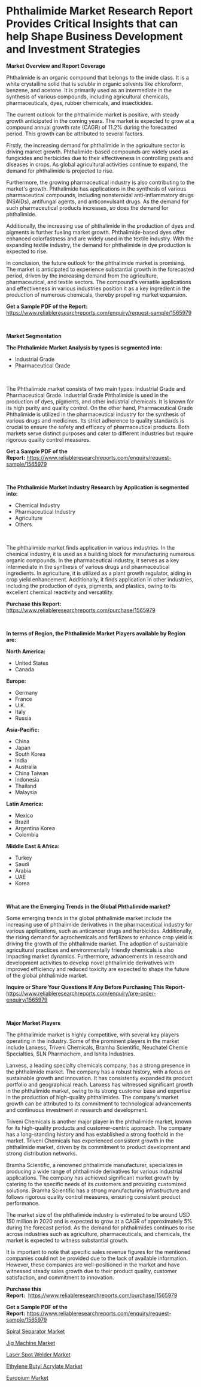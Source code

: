 <p><h1>Phthalimide Market Research Report Provides Critical Insights that can help Shape Business Development and Investment Strategies</h1></p><p><strong>Market Overview and Report Coverage</strong></p>
<p><p>Phthalimide is an organic compound that belongs to the imide class. It is a white crystalline solid that is soluble in organic solvents like chloroform, benzene, and acetone. It is primarily used as an intermediate in the synthesis of various compounds, including agricultural chemicals, pharmaceuticals, dyes, rubber chemicals, and insecticides.</p><p>The current outlook for the phthalimide market is positive, with steady growth anticipated in the coming years. The market is expected to grow at a compound annual growth rate (CAGR) of 11.2% during the forecasted period. This growth can be attributed to several factors.</p><p>Firstly, the increasing demand for phthalimide in the agriculture sector is driving market growth. Phthalimide-based compounds are widely used as fungicides and herbicides due to their effectiveness in controlling pests and diseases in crops. As global agricultural activities continue to expand, the demand for phthalimide is projected to rise.</p><p>Furthermore, the growing pharmaceutical industry is also contributing to the market's growth. Phthalimide has applications in the synthesis of various pharmaceutical compounds, including nonsteroidal anti-inflammatory drugs (NSAIDs), antifungal agents, and anticonvulsant drugs. As the demand for such pharmaceutical products increases, so does the demand for phthalimide.</p><p>Additionally, the increasing use of phthalimide in the production of dyes and pigments is further fueling market growth. Phthalimide-based dyes offer enhanced colorfastness and are widely used in the textile industry. With the expanding textile industry, the demand for phthalimide in dye production is expected to rise.</p><p>In conclusion, the future outlook for the phthalimide market is promising. The market is anticipated to experience substantial growth in the forecasted period, driven by the increasing demand from the agriculture, pharmaceutical, and textile sectors. The compound's versatile applications and effectiveness in various industries position it as a key ingredient in the production of numerous chemicals, thereby propelling market expansion.</p></p>
<p><strong>Get a Sample PDF of the Report:</strong> <a href="https://www.reliableresearchreports.com/enquiry/request-sample/1565979">https://www.reliableresearchreports.com/enquiry/request-sample/1565979</a></p>
<p>&nbsp;</p>
<p><strong>Market Segmentation</strong></p>
<p><strong>The Phthalimide Market Analysis by types is segmented into:</strong></p>
<p><ul><li>Industrial Grade</li><li>Pharmaceutical Grade</li></ul></p>
<p>&nbsp;</p>
<p><p>The Phthalimide market consists of two main types: Industrial Grade and Pharmaceutical Grade. Industrial Grade Phthalimide is used in the production of dyes, pigments, and other industrial chemicals. It is known for its high purity and quality control. On the other hand, Pharmaceutical Grade Phthalimide is utilized in the pharmaceutical industry for the synthesis of various drugs and medicines. Its strict adherence to quality standards is crucial to ensure the safety and efficacy of pharmaceutical products. Both markets serve distinct purposes and cater to different industries but require rigorous quality control measures.</p></p>
<p><strong>Get a Sample PDF of the Report:</strong>&nbsp;<a href="https://www.reliableresearchreports.com/enquiry/request-sample/1565979">https://www.reliableresearchreports.com/enquiry/request-sample/1565979</a></p>
<p>&nbsp;</p>
<p><strong>The Phthalimide Market Industry Research by Application is segmented into:</strong></p>
<p><ul><li>Chemical Industry</li><li>Pharmaceutical Industry</li><li>Agriculture</li><li>Others</li></ul></p>
<p>&nbsp;</p>
<p><p>The phthalimide market finds application in various industries. In the chemical industry, it is used as a building block for manufacturing numerous organic compounds. In the pharmaceutical industry, it serves as a key intermediate in the synthesis of various drugs and pharmaceutical ingredients. In agriculture, it is utilized as a plant growth regulator, aiding in crop yield enhancement. Additionally, it finds application in other industries, including the production of dyes, pigments, and plastics, owing to its excellent chemical reactivity and versatility.</p></p>
<p><strong>Purchase this Report:</strong>&nbsp; <a href="https://www.reliableresearchreports.com/purchase/1565979">https://www.reliableresearchreports.com/purchase/1565979</a></p>
<p>&nbsp;</p>
<p><strong>In terms of Region, the Phthalimide Market Players available by Region are:</strong></p>
<p>
    <p> <strong> North America: </strong>
        <ul>
            <li>United States</li>
            <li>Canada</li>
        </ul>
        </p> 
    <p> <strong> Europe: </strong>
        <ul>
            <li>Germany</li>
            <li>France</li>
            <li>U.K.</li>
            <li>Italy</li>
            <li>Russia</li>
        </ul>
        </p> 
    <p> <strong> Asia-Pacific: </strong>
        <ul>
            <li>China</li>
            <li>Japan</li>
            <li>South Korea</li>
            <li>India</li>
            <li>Australia</li>
            <li>China Taiwan</li>
            <li>Indonesia</li>
            <li>Thailand</li>
            <li>Malaysia</li>
        </ul>
        </p> 
    <p> <strong> Latin America: </strong>
        <ul>
            <li>Mexico</li>
            <li>Brazil</li>
            <li>Argentina Korea</li>
            <li>Colombia</li>
        </ul>
        </p> 
    <p> <strong> Middle East & Africa: </strong>
        <ul>
            <li>Turkey</li>
            <li>Saudi</li>
            <li>Arabia</li>
            <li>UAE</li>
            <li>Korea</li>
        </ul>
    </p>
    </p>
<p>&nbsp;</p>
<p><strong>What are the Emerging Trends in the Global Phthalimide market?</strong></p>
<p><p>Some emerging trends in the global phthalimide market include the increasing use of phthalimide derivatives in the pharmaceutical industry for various applications, such as anticancer drugs and herbicides. Additionally, the rising demand for agrochemicals and fertilizers to enhance crop yield is driving the growth of the phthalimide market. The adoption of sustainable agricultural practices and environmentally friendly chemicals is also impacting market dynamics. Furthermore, advancements in research and development activities to develop novel phthalimide derivatives with improved efficiency and reduced toxicity are expected to shape the future of the global phthalimide market.</p></p>
<p><strong>Inquire or Share Your Questions If Any Before Purchasing This Report</strong>- <a href="https://www.reliableresearchreports.com/enquiry/pre-order-enquiry/1565979">https://www.reliableresearchreports.com/enquiry/pre-order-enquiry/1565979</a></p>
<p>&nbsp;</p>
<p><strong>Major Market Players</strong></p>
<p><p>The phthalimide market is highly competitive, with several key players operating in the industry. Some of the prominent players in the market include Lanxess, Triveni Chemicals, Bramha Scientific, Neuchatel Chemie Specialties, SLN Pharmachem, and Ishita Industries.</p><p>Lanxess, a leading specialty chemicals company, has a strong presence in the phthalimide market. The company has a robust history, with a focus on sustainable growth and innovation. It has consistently expanded its product portfolio and geographical reach. Lanxess has witnessed significant growth in the phthalimide market, owing to its strong customer base and expertise in the production of high-quality phthalimides. The company's market growth can be attributed to its commitment to technological advancements and continuous investment in research and development.</p><p>Triveni Chemicals is another major player in the phthalimide market, known for its high-quality products and customer-centric approach. The company has a long-standing history and has established a strong foothold in the market. Triveni Chemicals has experienced consistent growth in the phthalimide market, driven by its commitment to product development and strong distribution networks.</p><p>Bramha Scientific, a renowned phthalimide manufacturer, specializes in producing a wide range of phthalimide derivatives for various industrial applications. The company has achieved significant market growth by catering to the specific needs of its customers and providing customized solutions. Bramha Scientific has a strong manufacturing infrastructure and follows rigorous quality control measures, ensuring consistent product performance.</p><p>The market size of the phthalimide industry is estimated to be around USD 150 million in 2020 and is expected to grow at a CAGR of approximately 5% during the forecast period. As the demand for phthalimides continues to rise across industries such as agriculture, pharmaceuticals, and chemicals, the market is expected to witness substantial growth.</p><p>It is important to note that specific sales revenue figures for the mentioned companies could not be provided due to the lack of available information. However, these companies are well-positioned in the market and have witnessed steady sales growth due to their product quality, customer satisfaction, and commitment to innovation.</p></p>
<p><strong>Purchase this Report:</strong>&nbsp;&nbsp;<a href="https://www.reliableresearchreports.com/purchase/1565979">https://www.reliableresearchreports.com/purchase/1565979</a></p>
<p></p>
<p><strong>Get a Sample PDF of the Report:</strong>&nbsp;<a href="https://www.reliableresearchreports.com/enquiry/request-sample/1565979">https://www.reliableresearchreports.com/enquiry/request-sample/1565979</a></p>
<p><p><a href="https://medium.com/@brendajames1938/spiral-separator-market-analysis-its-cagr-market-segmentation-and-global-industry-overview-80499815272d">Spiral Separator Market</a></p><p><a href="https://medium.com/@marieriley2012/jig-machine-market-trends-and-market-analysis-forecasted-for-period-2023-2030-40db058244c1">Jig Machine Market</a></p><p><a href="https://medium.com/@juliecastro06/laser-spot-welder-market-share-evolution-and-market-growth-trends-2023-2030-dfb0fb7766e4">Laser Spot Welder Market</a></p><p><a href="https://github.com/rahu1502/Market-Research-Report-List-1/blob/main/ethylene-butyl-acrylate-market.md">Ethylene Butyl Acrylate Market</a></p><p><a href="https://github.com/rahu1505/Market-Research-Report-List-1/blob/main/europium-market.md">Europium Market</a></p></p>